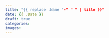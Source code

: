```yaml
---
title: "{{ replace .Name "-" " " | title }}"
date: {{ .Date }}
draft: true
categories:
images:
---
```

